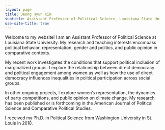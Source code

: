```yaml
---
layout: page
title: Jeong Hyun Kim
subtitle: Assistant Professor of Political Science, Louisiana State University
use-site-title: true
---
```


<p> Welcome to my website! I am an Assistant Professor of Political Science at Louisiana State University. My research and teaching interests encompass political behavior, representation, gender and politics, and public opinion in comparative contexts.

My recent work investigates the conditions that support political inclusion of marginalized groups. I explore the relationship between direct democracy and political engagement among women as well as how the use of direct democracy influences inequalities in political participation across social groups.

In other ongoing projects, I explore women’s representation, the dynamics of party competitions, and public opinion on climate change. My research has been published or is forthcoming in the American Journal of Political Science and Comparative Political Studies.

I received my Ph.D. in Political Science from Washington University in St. Louis in 2018.<p>
